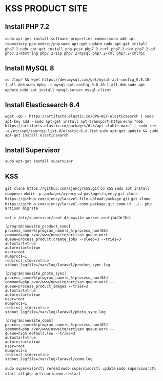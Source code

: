 # KSS PRODUCT SITE

## Install PHP 7.2
`sudo apt-get install software-properties-common`
`sudo add-apt-repository ppa:ondrej/php`
`sudo apt-get update`
`sudo apt-get install php7.2`
`sudo apt-get install php-pear php7.2-curl php7.2-dev php7.2-gd php7.2-mbstring php7.2-zip php7.2-mysql php7.2-xml php7.2-xmlrpc`

## Install MySQL 8
`cd /tmp/ && wget https://dev.mysql.com/get/mysql-apt-config_0.8.10-1_all.deb`
`sudo dpkg -i mysql-apt-config_0.8.10-1_all.deb`
`sudo apt update`
`sudo apt install mysql-server mysql-client`

## Install Elasticsearch 6.4
`wget -qO - https://artifacts.elastic.co/GPG-KEY-elasticsearch | sudo apt-key add -`
`sudo apt-get install apt-transport-https`
`echo "deb https://artifacts.elastic.co/packages/6.x/apt stable main" | sudo tee -a` `/etc/apt/sources.list.d/elastic-6.x.list`
`sudo apt-get update && sudo apt-get install elasticsearch`

## Install Supervisor
`sudo apt-get install supervisor`

## KSS
`git clone https://github.com/ajency/KSS.git`
`cd KSS`
`sudo apt install composer`
`mkdir -p packages/ajency`
`cd packages/ajency`
`git clone  https://github.com/ajency/laravel-file-upload-package.git` 
`git clone https://github.com/ajency/laravel-comm-package.git comm`
`cd ../..`
`php artisan migrate`





`cat > /etc/supervisor/conf.d/newsite-worker.conf`
paste this
```
[program:newsite_product_sync]
process_name=%(program_name)s_%(process_num)02d
command=php /var/www/newsite/artisan queue:work --queue=process_product,create_jobs --sleep=3 --tries=3
autostart=true
autorestart=true
user=root
numprocs=1
redirect_stderr=true
stdout_logfile=/var/log/laravel/product_sync.log

[program:newsite_photo_sync]
process_name=%(program_name)s_%(process_num)02d
command=php /var/www/newsite/artisan queue:work --queue=process_product_images --tries=3
autostart=true
autorestart=true
user=root
numprocs=1
redirect_stderr=true
stdout_logfile=/var/log/laravel/photo_sync.log

[program:newsite_comm]
process_name=%(program_name)s_%(process_num)02d
command=php /var/www/newsite/artisan queue:work --queue=high,default,low --tries=3
autostart=true
autorestart=true
user=root
numprocs=1
redirect_stderr=true
stdout_logfile=/var/log/laravel/comm.log
```



`sudo supervisorctl reread` 
`sudo supervisorctl update` 
`sudo supervisorctl start all`
`php artisan queue:restart`
